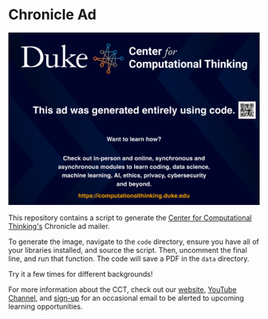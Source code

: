 # Chronicle Ad
  
![](data/cct_ad.png)  
  
This repository contains a script to generate the [Center for Computational Thinking's](http://computationalthinking.duke.edu) Chronicle ad mailer.  
  
To generate the image, navigate to the `code` directory, ensure you have all of your libraries installed, and source the script. Then, uncomment the final line, and run that function. The code will save a PDF in the `data` directory.  
  
Try it a few times for different backgrounds!  
  
For more information about the CCT, check out our [website](http://computationalthinking.duke.edu), [YouTube Channel](https://www.youtube.com/channel/UCN-OX45aSM1VtXkzocx8Ppg), and [sign-up](https://computationalthinking.duke.edu/connect/) for an occasional email to be alerted to upcoming learning opportunities.  
